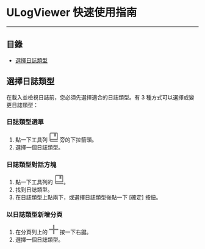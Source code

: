 ﻿# ULogViewer 快速使用指南
 ---
## 目錄
- [選擇日誌類型](#選擇日誌類型)

## 選擇日誌類型
在載入並檢視日誌前，您必須先選擇適合的日誌類型。有 3 種方式可以選擇或變更日誌類型：

### 日誌類型選單
1. 點一下工具列 ![](LogProfile_Outline_24px.png) 旁的下拉箭頭。
2. 選擇一個日誌類型。

### 日誌類型對話方塊
1. 點一下工具列的 ![](LogProfile_Outline_24px.png)。
2. 找到日誌類型。
3. 在日誌類型上點兩下，或選擇日誌類型後點一下 [確定] 按鈕。

### 以日誌類型新增分頁
1. 在分頁列上的 ![](Add_24px.png) 按一下右鍵。
2. 選擇一個日誌類型。